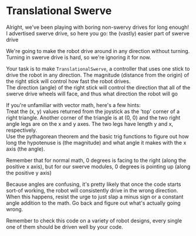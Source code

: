 Translational Swerve
====================

Alright, we've been playing with boring non-swervy drives for long enough!
I advertised swerve drive, so here you go: the (vastly) easier part of swerve drive

We're going to make the robot drive around in any direction without turning. Turning in swerve drive is hard, so we're ignoring it for now.

Your task is to make `TranslationalSwerve`, a controller that uses one stick to drive the robot in any direction.
The magnitude (distance from the origin) of the right stick will control how fast the robot drives.  
The direction (angle) of the right stick will control the direction that all of the swerve drive wheels will face, and thus what direction the robot will go

If you're unfamiliar with vector math, here's a few hints:  
Treat the (x, y) values returned from the joystick as the 'top' corner of a right triangle. Another corner of the triangle is at (0, 0)
and the two right angle legs are on the x and y axes. The two legs have length y and x, respectively.  
Use the pythagorean theorem and the basic trig functions to figure out how long the hypotenuse is (the magnitude)
and what angle it makes with the x axis (the angle).

Remember that for normal math, 0 degrees is facing to the right (along the positive x axis), but for our swerve modules, 0 degrees is pointing up (along the positive y axis)

Because angles are confusing, it's pretty likely that once the code starts sort-of working, the robot will consistently drive in the wrong direction.
When this happens, resist the urge to just slap a minus sign or a constant angle addition to the math. Go back and figure out what's actually going wrong.

Remember to check this code on a variety of robot designs, every single one of them should be driven well by your code.